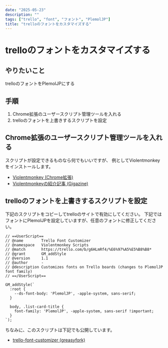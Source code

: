 ```yaml
---
date: "2025-05-23"
description: ""
tags: ["trello", "font", "フォント", "PlemolJP"]
title: "trelloのフォントをカスタマイズする"
---
```


# trelloのフォントをカスタマイズする

## やりたいこと

trelloのフォントをPlemolJPにする

## 手順

1. Chrome拡張のユーザースクリプト管理ツールを入れる
2. trelloのフォントを上書きするスクリプトを設定

## Chrome拡張のユーザースクリプト管理ツールを入れる

スクリプトが設定できるものなら何でもいいですが、
例としてViolentmonkeyをインストールします。
 - [Violentmonkey (Chrome拡張)](https://chromewebstore.google.com/detail/violentmonkey/jinjaccalgkegednnccohejagnlnfdag)
 - [Violentmonkeyの紹介記事 (Gigazine)](https://gigazine.net/news/20210211-violentmonkey/)

## trelloのフォントを上書きするスクリプトを設定

下記のスクリプトをコピーしてtrelloのサイトで有効にしてください。
下記ではフォントにPlemolJPを設定していますが、任意のフォントに修正してください。
```
// ==UserScript==
// @name        Trello Font Customizer
// @namespace   Violentmonkey Scripts
// @match       https://trello.com/b/g6HLmRf4/%E6%97%A5%E5%B8%B8*
// @grant       GM_addStyle
// @version     1.1
// @author      -
// @description Customizes fonts on Trello boards (changes to PlemolJP font family)
// ==/UserScript==

GM_addStyle(`
  :root {
    --ds-font-body: 'PlemolJP', -apple-system, sans-serif;
  }

  body, .list-card-title {
    font-family: 'PlemolJP', -apple-system, sans-serif !important;
  }
`);
```

ちなみに、このスクリプトは下記でも公開しています。
- [trello-font-customizer (greasyfork)](https://greasyfork.org/ja/scripts/536875-trello-font-customizer)